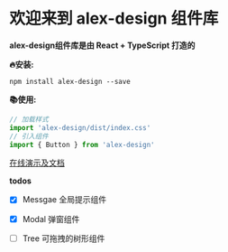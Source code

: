 # 欢迎来到 alex-design 组件库

**alex-design组件库是由 React + TypeScript 打造的**



**🔥安装:**

`npm install alex-design --save`

**📚使用:**

```js
// 加载样式
import 'alex-design/dist/index.css'
// 引入组件
import { Button } from 'alex-design'
```



[在线演示及文档](https://baiyanalwaysonline.github.io/alex-design)



**todos**

- [x] Messgae	全局提示组件
- [x] Modal         弹窗组件
- [ ] Tree            可拖拽的树形组件

